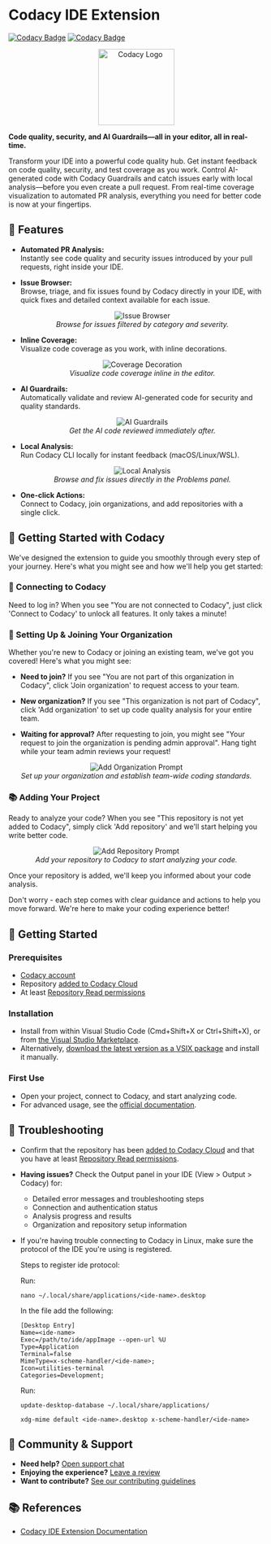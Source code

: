 # Codacy IDE Extension

[![Codacy Badge](https://app.codacy.com/project/badge/Grade/ce7a0f3329764b348bced84c55334a5d)](https://app.codacy.com?utm_source=gh&utm_medium=referral&utm_content=&utm_campaign=Badge_grade) [![Codacy Badge](https://app.codacy.com/project/badge/Coverage/ce7a0f3329764b348bced84c55334a5d)](https://app.codacy.com?utm_source=gh&utm_medium=referral&utm_content=&utm_campaign=Badge_coverage)

<p align="center">
  <img src="https://github.com/codacy/codacy-vscode-extension/raw/HEAD/.readme/codacy-logo.png" alt="Codacy Logo" width="150"/>
</p>

**Code quality, security, and AI Guardrails—all in your editor, all in real-time.**

Transform your IDE into a powerful code quality hub. Get instant feedback on code quality, security, and test coverage as you work. Control AI-generated code with Codacy Guardrails and catch issues early with local analysis—before you even create a pull request. From real-time coverage visualization to automated PR analysis, everything you need for better code is now at your fingertips.

## 🚀 Features

- **Automated PR Analysis:**  
  Instantly see code quality and security issues introduced by your pull requests, right inside your IDE. 

- **Issue Browser:**  
  Browse, triage, and fix issues found by Codacy directly in your IDE, with quick fixes and detailed context available for each issue.  
  <p align="center">
    <img src="https://github.com/codacy/codacy-vscode-extension/raw/HEAD/.readme/screenshot-issue-browser.png" alt="Issue Browser"/>
    <br>
    <em>Browse for issues filtered by category and severity.</em>
  </p>

- **Inline Coverage:**  
  Visualize code coverage as you work, with inline decorations.  
  <p align="center">
    <img src="https://github.com/codacy/codacy-vscode-extension/raw/HEAD/.readme/screenshot-coverage.png" alt="Coverage Decoration"/>
    <br>
    <em>Visualize code coverage inline in the editor.</em>
  </p>

- **AI Guardrails:**  
  Automatically validate and review AI-generated code for security and quality standards.
  <p align="center">
    <img src="https://github.com/codacy/codacy-vscode-extension/raw/HEAD/.readme/recording-guardrails.gif" alt="AI Guardrails"/>
    <br>
    <em>Get the AI code reviewed immediately after.</em>
  </p>

- **Local Analysis:**  
  Run Codacy CLI locally for instant feedback (macOS/Linux/WSL).
  <p align="center">
    <img src="https://github.com/codacy/codacy-vscode-extension/raw/HEAD/.readme/screenshot-local-analysis.png" alt="Local Analysis"/>
    <br>
    <em>Browse and fix issues directly in the Problems panel.</em>
  </p>

- **One-click Actions:**  
  Connect to Codacy, join organizations, and add repositories with a single click.


## 🧭 Getting Started with Codacy

We've designed the extension to guide you smoothly through every step of your journey. Here's what you might see and how we'll help you get started:

### 🔑 Connecting to Codacy
Need to log in? When you see "You are not connected to Codacy", just click 'Connect to Codacy' to unlock all features. It only takes a minute!

### 🏢 Setting Up & Joining Your Organization
Whether you're new to Codacy or joining an existing team, we've got you covered! Here's what you might see:

- **Need to join?** If you see "You are not part of this organization in Codacy", click 'Join organization' to request access to your team.

- **New organization?** If you see "This organization is not part of Codacy", click 'Add organization' to set up code quality analysis for your entire team.


- **Waiting for approval?** After requesting to join, you might see "Your request to join the organization is pending admin approval". Hang tight while your team admin reviews your request!

<p align="center">
  <img src="https://github.com/codacy/codacy-vscode-extension/raw/HEAD/.readme/screenshot-add-organization.png" alt="Add Organization Prompt"/>
  <br>
  <em>Set up your organization and establish team-wide coding standards.</em>
</p>

### 📚 Adding Your Project
Ready to analyze your code? When you see "This repository is not yet added to Codacy", simply click 'Add repository' and we'll start helping you write better code.
<p align="center">
  <img src="https://github.com/codacy/codacy-vscode-extension/raw/HEAD/.readme/screenshot-add-repository.png" alt="Add Repository Prompt"/>
  <br>
  <em>Add your repository to Codacy to start analyzing your code.</em>
</p>

Once your repository is added, we'll keep you informed about your code analysis.

Don't worry - each step comes with clear guidance and actions to help you move forward. We're here to make your coding experience better!


## 🏁 Getting Started

### Prerequisites
- [Codacy account](https://www.codacy.com/signup-codacy)
- Repository [added to Codacy Cloud](https://docs.codacy.com/organizations/managing-repositories/#adding-a-repository)
- At least [Repository Read permissions](https://docs.codacy.com/organizations/roles-and-permissions-for-organizations/)


### Installation
- Install from within Visual Studio Code (Cmd+Shift+X or Ctrl+Shift+X), or from [the Visual Studio Marketplace](https://marketplace.visualstudio.com/items?itemName=codacy-app.codacy).
- Alternatively, [download the latest version as a VSIX package](https://github.com/codacy/codacy-vscode-extension/releases) and install it manually.

### First Use
- Open your project, connect to Codacy, and start analyzing code.
- For advanced usage, see the [official documentation](https://docs.codacy.com/getting-started/integrating-codacy-with-visual-studio-code/).


## 🛟 Troubleshooting

- Confirm that the repository has been [added to Codacy Cloud](https://docs.codacy.com/organizations/managing-repositories/#adding-a-repository) and that you have at least [Repository Read permissions](https://docs.codacy.com/organizations/roles-and-permissions-for-organizations/).
- **Having issues?** Check the Output panel in your IDE (View > Output > Codacy) for:
  - Detailed error messages and troubleshooting steps
  - Connection and authentication status
  - Analysis progress and results
  - Organization and repository setup information

- If you're having trouble connecting to Codacy in Linux, make sure the protocol of the IDE you're using is registered. 

  Steps to register ide protocol:

  Run:

  ```
  nano ~/.local/share/applications/<ide-name>.desktop
  ```


  In the file add the following:

  ```
  [Desktop Entry]
  Name=<ide-name>
  Exec=/path/to/ide/appImage --open-url %U
  Type=Application
  Terminal=false
  MimeType=x-scheme-handler/<ide-name>;
  Icon=utilities-terminal
  Categories=Development;
  ```

  Run:

  ```
  update-desktop-database ~/.local/share/applications/

  xdg-mime default <ide-name>.desktop x-scheme-handler/<ide-name>
  ```

## 🤝 Community & Support

- **Need help?** [Open support chat](https://start-chat.com/slack/codacy/kShTS8?utm_source=Company+website&utm_medium=direct)
- **Enjoying the experience?** [Leave a review](https://marketplace.visualstudio.com/items?itemName=codacy-app.codacy&ssr=false#review-details)
- **Want to contribute?** [See our contributing guidelines](https://github.com/codacy/codacy-vscode-extension/blob/main/CONTRIBUTING.md)


## 📚 References

- [Codacy IDE Extension Documentation](https://docs.codacy.com/getting-started/integrating-codacy-with-visual-studio-code/)